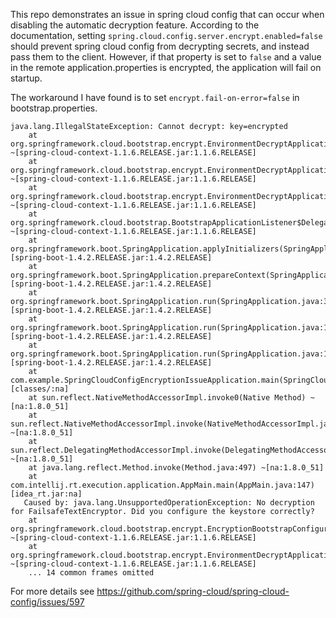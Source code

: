 This repo demonstrates an issue in spring cloud config that can occur when disabling the automatic decryption feature.
According to the documentation, setting `spring.cloud.config.server.encrypt.enabled=false` should prevent spring cloud config from decrypting secrets, and instead pass them to the client.
However, if that property is set to `false` and a value in the remote application.properties is encrypted, the application will fail on startup.

The workaround I have found is to set `encrypt.fail-on-error=false` in bootstrap.properties.

```
java.lang.IllegalStateException: Cannot decrypt: key=encrypted
   	at org.springframework.cloud.bootstrap.encrypt.EnvironmentDecryptApplicationInitializer.decrypt(EnvironmentDecryptApplicationInitializer.java:201) ~[spring-cloud-context-1.1.6.RELEASE.jar:1.1.6.RELEASE]
   	at org.springframework.cloud.bootstrap.encrypt.EnvironmentDecryptApplicationInitializer.decrypt(EnvironmentDecryptApplicationInitializer.java:165) ~[spring-cloud-context-1.1.6.RELEASE.jar:1.1.6.RELEASE]
   	at org.springframework.cloud.bootstrap.encrypt.EnvironmentDecryptApplicationInitializer.initialize(EnvironmentDecryptApplicationInitializer.java:95) ~[spring-cloud-context-1.1.6.RELEASE.jar:1.1.6.RELEASE]
   	at org.springframework.cloud.bootstrap.BootstrapApplicationListener$DelegatingEnvironmentDecryptApplicationInitializer.initialize(BootstrapApplicationListener.java:333) ~[spring-cloud-context-1.1.6.RELEASE.jar:1.1.6.RELEASE]
   	at org.springframework.boot.SpringApplication.applyInitializers(SpringApplication.java:635) [spring-boot-1.4.2.RELEASE.jar:1.4.2.RELEASE]
   	at org.springframework.boot.SpringApplication.prepareContext(SpringApplication.java:349) [spring-boot-1.4.2.RELEASE.jar:1.4.2.RELEASE]
   	at org.springframework.boot.SpringApplication.run(SpringApplication.java:313) [spring-boot-1.4.2.RELEASE.jar:1.4.2.RELEASE]
   	at org.springframework.boot.SpringApplication.run(SpringApplication.java:1186) [spring-boot-1.4.2.RELEASE.jar:1.4.2.RELEASE]
   	at org.springframework.boot.SpringApplication.run(SpringApplication.java:1175) [spring-boot-1.4.2.RELEASE.jar:1.4.2.RELEASE]
   	at com.example.SpringCloudConfigEncryptionIssueApplication.main(SpringCloudConfigEncryptionIssueApplication.java:12) [classes/:na]
   	at sun.reflect.NativeMethodAccessorImpl.invoke0(Native Method) ~[na:1.8.0_51]
   	at sun.reflect.NativeMethodAccessorImpl.invoke(NativeMethodAccessorImpl.java:62) ~[na:1.8.0_51]
   	at sun.reflect.DelegatingMethodAccessorImpl.invoke(DelegatingMethodAccessorImpl.java:43) ~[na:1.8.0_51]
   	at java.lang.reflect.Method.invoke(Method.java:497) ~[na:1.8.0_51]
   	at com.intellij.rt.execution.application.AppMain.main(AppMain.java:147) [idea_rt.jar:na]
   Caused by: java.lang.UnsupportedOperationException: No decryption for FailsafeTextEncryptor. Did you configure the keystore correctly?
   	at org.springframework.cloud.bootstrap.encrypt.EncryptionBootstrapConfiguration$FailsafeTextEncryptor.decrypt(EncryptionBootstrapConfiguration.java:152) ~[spring-cloud-context-1.1.6.RELEASE.jar:1.1.6.RELEASE]
   	at org.springframework.cloud.bootstrap.encrypt.EnvironmentDecryptApplicationInitializer.decrypt(EnvironmentDecryptApplicationInitializer.java:193) ~[spring-cloud-context-1.1.6.RELEASE.jar:1.1.6.RELEASE]
   	... 14 common frames omitted
```

For more details see https://github.com/spring-cloud/spring-cloud-config/issues/597